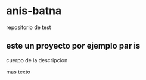 # anis-batna
repositorio de test

## este un proyecto por ejemplo par is
cuerpo de la descripcion

mas texto
